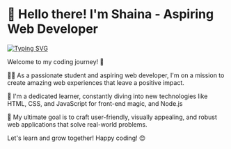 # 👋 Hello there! I'm Shaina - Aspiring Web Developer 
[![Typing SVG](https://readme-typing-svg.demolab.com?font=Fira+Code&pause=1000&color=C7E8CA&vCenter=true&width=435&lines=Welcome+to+my+GitHub+page;Feel+free+to+checkout+my+projects)](https://in.linkedin.com/in/shaina-bhardwaj-84a66a202)


Welcome to my coding journey! 🚀

👩‍🎓 As a passionate student and aspiring web developer, I'm on a mission to create amazing web experiences that leave a positive impact. 

🌱 I'm a dedicated learner, constantly diving into new technologies like HTML, CSS, and JavaScript for front-end magic, and Node.js

🎯 My ultimate goal is to craft user-friendly, visually appealing, and robust web applications that solve real-world problems. 

Let's learn and grow together! Happy coding! 😊
